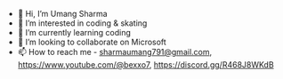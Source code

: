 - 👋 Hi, I’m Umang Sharma
- 👀 I’m interested in coding & skating
- 🌱 I’m currently learning coding
- 💞️ I’m looking to collaborate on Microsoft
- 📫 How to reach me - sharmaumang791@gmail.com, https://www.youtube.com/@bexxo7, https://discord.gg/R468J8WKdB
